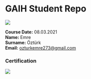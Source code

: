 # GAIH Student Repo
![](img/newlogo.png)

**Course Date:** 08.03.2021  
**Name:** Emre  
**Surname:** Öztürk  
**Email:** ozturkemre273@gmail.com  

### Certification
![](img/TopLearnerCertificate.png)

